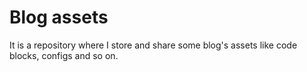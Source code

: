 # Blog assets

It is a repository where I store and share some blog's assets like code blocks, configs and so on. 